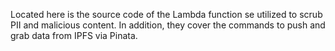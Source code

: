 Located here is the source code of the Lambda function se utilized to scrub PII and malicious content. In addition, they cover the commands to push and grab data from IPFS via Pinata.
